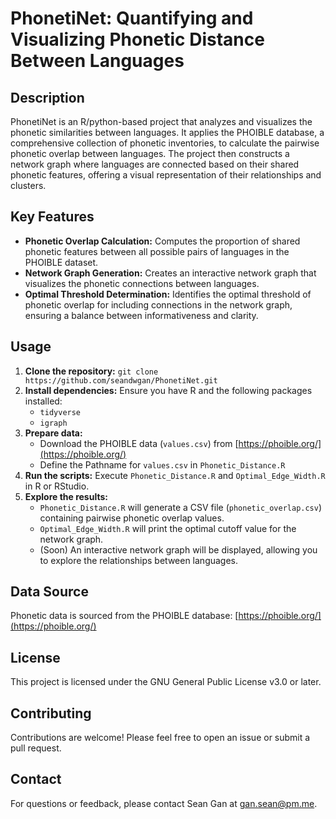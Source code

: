 # PhonetiNet: Quantifying and Visualizing Phonetic Distance Between Languages

## Description

PhonetiNet is an R/python-based project that analyzes and visualizes the phonetic similarities between languages. It applies the PHOIBLE database, a comprehensive collection of phonetic inventories, to calculate the pairwise phonetic overlap between languages. The project then constructs a network graph where languages are connected based on their shared phonetic features, offering a visual representation of their relationships and clusters.

## Key Features

- **Phonetic Overlap Calculation:**  Computes the proportion of shared phonetic features between all possible pairs of languages in the PHOIBLE dataset.
- **Network Graph Generation:** Creates an interactive network graph that visualizes the phonetic connections between languages.
- **Optimal Threshold Determination:** Identifies the optimal threshold of phonetic overlap for including connections in the network graph, ensuring a balance between informativeness and clarity.

## Usage

1. **Clone the repository:** `git clone https://github.com/seandwgan/PhonetiNet.git`
2. **Install dependencies:** Ensure you have R and the following packages installed:
   - `tidyverse`
   - `igraph`
3. **Prepare data:** 
    - Download the PHOIBLE data (`values.csv`) from [https://phoible.org/](https://phoible.org/)
    - Define the Pathname for `values.csv` in `Phonetic_Distance.R`
4. **Run the scripts:**  Execute `Phonetic_Distance.R` and `Optimal_Edge_Width.R` in R or RStudio.
5. **Explore the results:**
   - `Phonetic_Distance.R` will generate a CSV file (`phonetic_overlap.csv`) containing pairwise phonetic overlap values.
   - `Optimal_Edge_Width.R` will print the optimal cutoff value for the network graph.
   - (Soon) An interactive network graph will be displayed, allowing you to explore the relationships between languages.

## Data Source

Phonetic data is sourced from the PHOIBLE database: [https://phoible.org/](https://phoible.org/)

## License

This project is licensed under the GNU General Public License v3.0 or later.

## Contributing

Contributions are welcome! Please feel free to open an issue or submit a pull request.

## Contact

For questions or feedback, please contact Sean Gan at gan.sean@pm.me.
